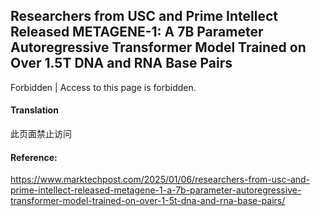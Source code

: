 ## Researchers from USC and Prime Intellect Released METAGENE-1: A 7B Parameter Autoregressive Transformer Model Trained on Over 1.5T DNA and RNA Base Pairs

<document>Forbidden | Access to this page is forbidden.</document>

#### Translation 

<document> </document><document>此页面禁止访问</document>

#### Reference: 

https://www.marktechpost.com/2025/01/06/researchers-from-usc-and-prime-intellect-released-metagene-1-a-7b-parameter-autoregressive-transformer-model-trained-on-over-1-5t-dna-and-rna-base-pairs/